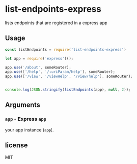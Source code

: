 # list-endpoints-express
lists endpoints that are registered in a express app

## Usage

```javascript
const listEndpoints = require('list-endpoints-express')

let app = require('express')();

app.use('/about', someRouter);
app.use(['/help', '/:uriParam/help'], someRouter);
app.use(['/view', '/viewHelp', '/view/help'], someRouter);


console.log(JSON.stringify(listEndpoints(app), null, 2));

```

## Arguments

### `app` - Express `app`

your app instance (`app`).

## license

MIT
